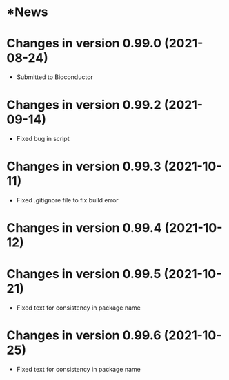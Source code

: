 # *News 

# Changes in version 0.99.0 (2021-08-24)
* Submitted to Bioconductor

# Changes in version 0.99.2 (2021-09-14)
* Fixed bug in script

# Changes in version 0.99.3 (2021-10-11)
* Fixed .gitignore file to fix build error

# Changes in version 0.99.4 (2021-10-12)

# Changes in version 0.99.5 (2021-10-21)
* Fixed text for consistency in package name

# Changes in version 0.99.6 (2021-10-25)
* Fixed text for consistency in package name